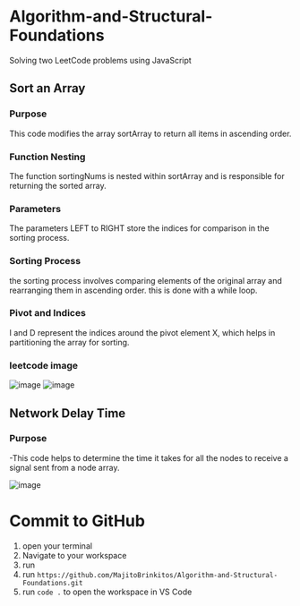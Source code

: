 # Algorithm-and-Structural-Foundations
Solving two LeetCode problems using JavaScript

## Sort an Array

### Purpose
This code modifies the array sortArray to return all items in ascending order.

### Function Nesting
The function sortingNums is nested within sortArray and is responsible for returning the sorted array.

### Parameters
The parameters LEFT to RIGHT store the indices for comparison in the sorting process.

### Sorting Process
the sorting process involves comparing elements of the original array and rearranging them in ascending order. this is done with a while loop.

### Pivot and Indices
I and D represent the indices around the pivot element X, which helps in partitioning the array for sorting.

### leetcode image
![image](https://github.com/user-attachments/assets/c8453caf-178c-4053-bab7-fead57b02399)
![image](https://github.com/user-attachments/assets/07eb8b89-d8c1-4033-b40d-f13314ca135e)

## Network Delay Time

### Purpose
-This code helps to determine the time it takes for all the nodes to receive a signal sent from a node
array.


![image](https://github.com/user-attachments/assets/79d0ef94-a502-47c7-951d-0b16a808942a)



# Commit to GitHub

1. open your terminal
2. Navigate to your workspace
3. run
4. run `https://github.com/MajitoBrinkitos/Algorithm-and-Structural-Foundations.git`
5. run `code .` to open the workspace in VS Code

